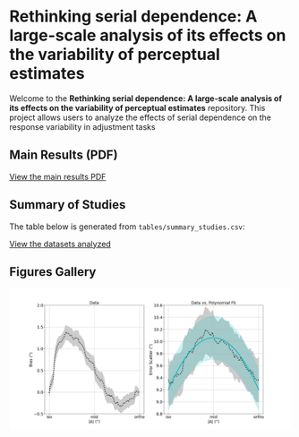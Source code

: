 
# Rethinking serial dependence: A large-scale analysis of its effects on the variability of perceptual estimates  


Welcome to the **Rethinking serial dependence: A large-scale analysis of its effects on the variability of perceptual estimates** repository. This project allows users to analyze the effects of serial dependence on the response variability in adjustment tasks

## Main Results (PDF)

[View the main results PDF](figures/main_results_polyfit.pdf)

## Summary of Studies

The table below is generated from `tables/summary_studies.csv`:

[View the datasets analyzed](tables/summary_studies.csv)

## Figures Gallery

![Figure 1: Response scatter as a function of feature distance](figures/main_results_polyfit.png)
